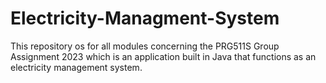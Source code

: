 # Electricity-Managment-System
This repository os for all modules concerning the PRG511S Group Assignment 2023 which is an application built in Java that functions as an electricity management system.
